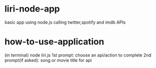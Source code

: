 # liri-node-app
basic app using node.js calling twitter,spotify and imdb APIs

# how-to-use-application
(in terminal) node liri.js
1st prompt: choose an api/action to complete
2nd prompt(if asked): song or movie title for api